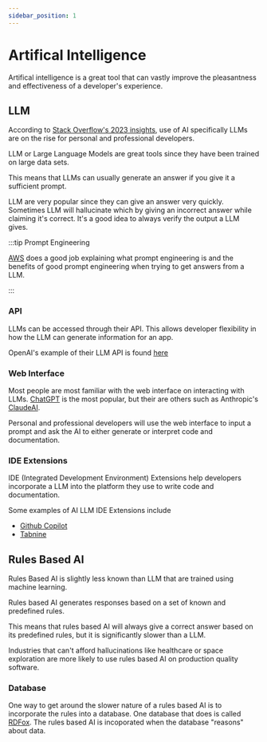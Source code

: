 ```yaml
---
sidebar_position: 1
---
```


# Artifical Intelligence

Artifical intelligence is a great tool that can vastly improve the pleasantness and effectiveness of a developer's experience.

## LLM 

According to [Stack Overflow's 2023 insights](https://survey.stackoverflow.co/2023/#section-sentiment-and-usage-ai-tools-in-the-development-process), use of AI specifically LLMs are on the rise for personal and professional developers.

LLM or Large Language Models are great tools since they have been trained on large data sets.  

This means that LLMs can usually generate an answer if you give it a sufficient prompt.  

LLM are very popular since they can give an answer very quickly.  Sometimes LLM will hallucinate which by giving an incorrect answer while claiming it's correct.  It's a good idea to always verify the output a LLM gives.

:::tip Prompt Engineering

[AWS](https://aws.amazon.com/what-is/prompt-engineering/) does a good job explaining what prompt engineering is and the benefits of good prompt engineering when trying to get answers from a LLM.

:::

### API

LLMs can be accessed through their API.  This allows developer flexibility in how the LLM can generate information for an app.

OpenAI's example of their LLM API is found [here](https://platform.openai.com/)

### Web Interface

Most people are most familiar with the web interface on interacting with LLMs.  [ChatGPT](https://chat.openai.com) is the most popular, but their are others such as Anthropic's [ClaudeAI](https://claude.ai).

Personal and professional developers will use the web interface to input a prompt and ask the AI to either generate or interpret code and documentation.

### IDE Extensions

IDE (Integrated Development Environment) Extensions help developers incorporate a LLM into the platform they use to write code and documentation.

Some examples of AI LLM IDE Extensions include
- [Github Copilot](https://github.com/features/copilot)
- [Tabnine](https://www.tabnine.com)

## Rules Based AI

Rules Based AI is slightly less known than LLM that are trained using machine learning.

Rules based AI generates responses based on a set of known and predefined rules.  

This means that rules based AI will always give a correct answer based on its predefined rules, but it is significantly slower than a LLM.

Industries that can't afford hallucinations like healthcare or space exploration are more likely to use rules based AI on production quality software.


### Database

One way to get around the slower nature of a rules based AI is to incorporate the rules into a database.  One database that does is called [RDFox](https://www.oxfordsemantic.tech/rdfox).  The rules based AI is incoporated when the database "reasons" about data.
